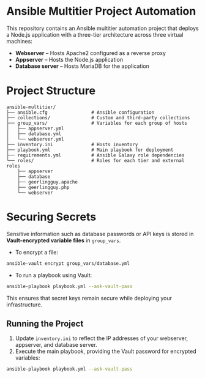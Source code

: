 # Ansible Multitier Project Automation

This repository contains an Ansible multitier automation project that deploys a Node.js application with a three-tier architecture across three virtual machines:

* **Webserver** – Hosts Apache2 configured as a reverse proxy
* **Appserver** – Hosts the Node.js application
* **Database server** – Hosts MariaDB for the application

# Project Structure

```
ansible-multitier/
├── ansible.cfg                # Ansible configuration
├── collections/               # Custom and third-party collections
├── group_vars/                # Variables for each group of hosts
│   ├── appserver.yml
│   ├── database.yml
│   └── webserver.yml
├── inventory.ini              # Hosts inventory
├── playbook.yml               # Main playbook for deployment
├── requirements.yml           # Ansible Galaxy role dependencies
└── roles/                     # Roles for each tier and external roles
    ├── appserver
    ├── database
    ├── geerlingguy.apache
    ├── geerlingguy.php
    └── webserver
```

# Securing Secrets

Sensitive information such as database passwords or API keys is stored in **Vault-encrypted variable files** in `group_vars`.

* To encrypt a file:

```bash
ansible-vault encrypt group_vars/database.yml
```

* To run a playbook using Vault:

```bash
ansible-playbook playbook.yml --ask-vault-pass
```

This ensures that secret keys remain secure while deploying your infrastructure.

## Running the Project

1. Update `inventory.ini` to reflect the IP addresses of your webserver, appserver, and database server.
2. Execute the main playbook, providing the Vault password for encrypted variables:

```bash
ansible-playbook playbook.yml --ask-vault-pass
```
